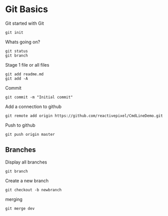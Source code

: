 # Git Basics

Git started with Git
```
git init
```

Whats going on?
```
git status
git branch
```

Stage 1 file or all files
```
git add readme.md
git add -A
```



Commit
```
git commit -m "Initial commit"
```

Add a connection to github
``` 
git remote add origin https://github.com/reactivepixel/CmdLineDemo.git
``` 

Push to github
```
git push origin master
```

## Branches

Display all branches
```
git branch
```

Create a new branch
```
git checkout -b newbranch
```

merging
```
git merge dev
```